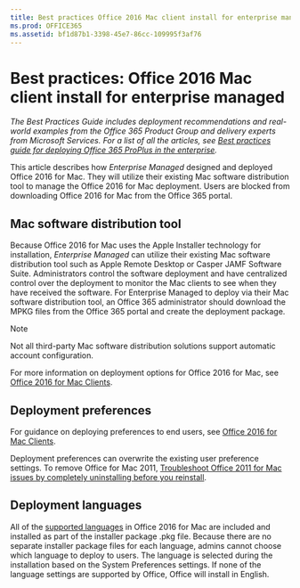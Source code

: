 ```yaml
---
title: Best practices Office 2016 Mac client install for enterprise managed
ms.prod: OFFICE365
ms.assetid: bf1d87b1-3398-45e7-86cc-109995f3af76
---
```



# Best practices: Office 2016 Mac client install for enterprise managed

 *The Best Practices Guide includes deployment recommendations and real-world examples from the Office 365 Product Group and delivery experts from Microsoft Services. For a list of all the articles, see  [Best practices guide for deploying Office 365 ProPlus in the enterprise](best-practices-guide-for-deploying-office-365-proplus-in-the-enterprise.md).* 
  
    
    

This article describes how  *Enterprise Managed*  designed and deployed Office 2016 for Mac. They will utilize their existing Mac software distribution tool to manage the Office 2016 for Mac deployment. Users are blocked from downloading Office 2016 for Mac from the Office 365 portal.
## Mac software distribution tool

Because Office 2016 for Mac uses the Apple Installer technology for installation,  *Enterprise Managed*  can utilize their existing Mac software distribution tool such as Apple Remote Desktop or Casper JAMF Software Suite. Administrators control the software deployment and have centralized control over the deployment to monitor the Mac clients to see when they have received the software. For Enterprise Managed to deploy via their Mac software distribution tool, an Office 365 administrator should download the MPKG files from the Office 365 portal and create the deployment package.
  
    
    

> [!NOTE]
> Not all third-party Mac software distribution solutions support automatic account configuration. 
  
    
    

For more information on deployment options for Office 2016 for Mac, see  [Office 2016 for Mac Clients](http://www.deployoffice.com/preferred-practices/). 
  
    
    

## Deployment preferences

For guidance on deploying preferences to end users, see  [Office 2016 for Mac Clients](http://www.deployoffice.com/preferred-practices/).
  
    
    
Deployment preferences can overwrite the existing user preference settings. To remove Office for Mac 2011,  [Troubleshoot Office 2011 for Mac issues by completely uninstalling before you reinstall](https://support.office.com/en-us/article/Troubleshoot-Office-2011-for-Mac-issues-by-completely-uninstalling-before-you-reinstall-ba8d8d13-0015-4eea-b60b-7719c2cedd17?ui=en-US&amp;rs=en-US&amp;ad=US&amp;fromAR=1).
  
    
    

## Deployment languages

All of the  [supported languages](https://support.office.com/en-us/article/Supported-languages-in-Office-2016-for-Mac-26d30382-9fba-45dd-bf55-02ab03e2a7ec?ui=en-US&amp;rs=en-US&amp;ad=US) in Office 2016 for Mac are included and installed as part of the installer package .pkg file. Because there are no separate installer package files for each language, admins cannot choose which language to deploy to users. The language is selected during the installation based on the System Preferences settings. If none of the language settings are supported by Office, Office will install in English.
  
    
    

